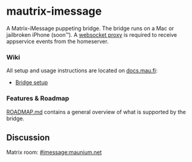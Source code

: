 # mautrix-imessage
A Matrix-iMessage puppeting bridge. The bridge runs on a Mac or jailbroken
iPhone (soon™). A [websocket proxy](https://github.com/tulir/mautrix-wsproxy)
is required to receive appservice events from the homeserver.

### Wiki
All setup and usage instructions are located on
[docs.mau.fi](https://docs.mau.fi/bridges/go/imessage/index.html):

* [Bridge setup](https://docs.mau.fi/bridges/go/imessage/setup.html)

### Features & Roadmap
[ROADMAP.md](https://github.com/tulir/mautrix-imessage/blob/master/ROADMAP.md)
contains a general overview of what is supported by the bridge.

## Discussion
Matrix room: [#imessage:maunium.net](https://matrix.to/#/#imessage:maunium.net)
